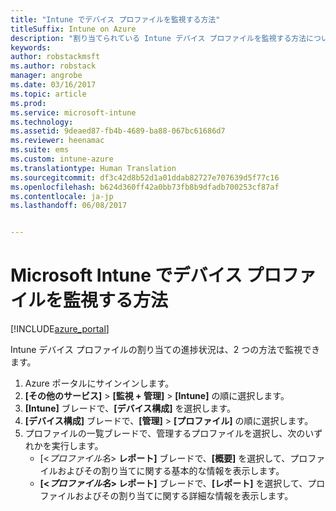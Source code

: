 ```yaml
---
title: "Intune でデバイス プロファイルを監視する方法"
titleSuffix: Intune on Azure
description: "割り当てられている Intune デバイス プロファイルを監視する方法について説明します。&quot;"
keywords: 
author: robstackmsft
ms.author: robstack
manager: angrobe
ms.date: 03/16/2017
ms.topic: article
ms.prod: 
ms.service: microsoft-intune
ms.technology: 
ms.assetid: 9deaed87-fb4b-4689-ba88-067bc61686d7
ms.reviewer: heenamac
ms.suite: ems
ms.custom: intune-azure
ms.translationtype: Human Translation
ms.sourcegitcommit: df3c42d8b52d1a01ddab82727e707639d5f77c16
ms.openlocfilehash: b624d360ff42a0bb73fb8b9dfadb700253cf87af
ms.contentlocale: ja-jp
ms.lasthandoff: 06/08/2017


---
```


# <a name="how-to-monitor-device-profiles-in-microsoft-intune"></a>Microsoft Intune でデバイス プロファイルを監視する方法

[!INCLUDE[azure_portal](./includes/azure_portal.md)]

Intune デバイス プロファイルの割り当ての進捗状況は、2 つの方法で監視できます。


1. Azure ポータルにサインインします。
2. **[その他のサービス]** > **[監視 + 管理]** > **[Intune]** の順に選択します。
3. **[Intune]** ブレードで、**[デバイス構成]** を選択します。
2. **[デバイス構成]** ブレードで、**[管理]** > **[プロファイル]** の順に選択します。
2. プロファイルの一覧ブレードで、管理するプロファイルを選択し、次のいずれかを実行します。
    - [<*プロファイル名*> **レポート]** ブレードで、**[概要]** を選択して、プロファイルおよびその割り当てに関する基本的な情報を表示します。
    - **[<*プロファイル名*> レポート]** ブレードで、**[レポート]** を選択して、プロファイルおよびその割り当てに関する詳細な情報を表示します。

